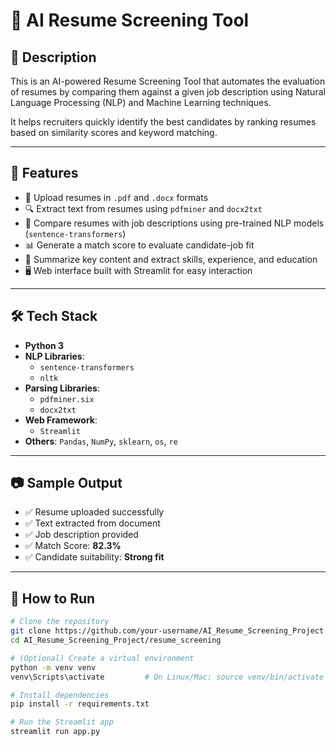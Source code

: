 # 🧠 AI Resume Screening Tool

## 📌 Description

This is an AI-powered Resume Screening Tool that automates the evaluation of resumes by comparing them against a given job description using Natural Language Processing (NLP) and Machine Learning techniques.

It helps recruiters quickly identify the best candidates by ranking resumes based on similarity scores and keyword matching.

---

## 🚀 Features

- 📄 Upload resumes in `.pdf` and `.docx` formats
- 🔍 Extract text from resumes using `pdfminer` and `docx2txt`
- 🧠 Compare resumes with job descriptions using pre-trained NLP models (`sentence-transformers`)
- 📊 Generate a match score to evaluate candidate-job fit
- 📝 Summarize key content and extract skills, experience, and education
- 🖥️ Web interface built with Streamlit for easy interaction

---

## 🛠️ Tech Stack

- **Python 3**
- **NLP Libraries**:
  - `sentence-transformers`
  - `nltk`
- **Parsing Libraries**:
  - `pdfminer.six`
  - `docx2txt`
- **Web Framework**:
  - `Streamlit`
- **Others**: `Pandas`, `NumPy`, `sklearn`, `os`, `re`

---

## 📷 Sample Output

- ✅ Resume uploaded successfully  
- ✅ Text extracted from document  
- ✅ Job description provided  
- ✅ Match Score: **82.3%**  
- ✅ Candidate suitability: **Strong fit**

---

## 🧪 How to Run

```bash
# Clone the repository
git clone https://github.com/your-username/AI_Resume_Screening_Project.git
cd AI_Resume_Screening_Project/resume_screening

# (Optional) Create a virtual environment
python -m venv venv
venv\Scripts\activate         # On Linux/Mac: source venv/bin/activate

# Install dependencies
pip install -r requirements.txt

# Run the Streamlit app
streamlit run app.py
 
